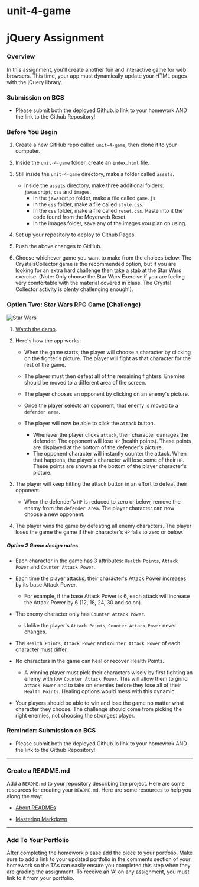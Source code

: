 # unit-4-game

# jQuery Assignment

### Overview

In this assignment, you'll create another fun and interactive game for web browsers. This time, your app must dynamically update your HTML pages with the jQuery library.

### Submission on BCS

- Please submit both the deployed Github.io link to your homework AND the link to the Github Repository!

### Before You Begin

1. Create a new GitHub repo called `unit-4-game`, then clone it to your computer.

2. Inside the `unit-4-game` folder, create an `index.html` file.

3. Still inside the `unit-4-game` directory, make a folder called `assets`.

   - Inside the `assets` directory, make three additional folders: `javascript`, `css` and `images`.
     - In the `javascript` folder, make a file called `game.js`.
     - In the `css` folder, make a file called `style.css`.
     - In the `css` folder, make a file called `reset.css`. Paste into it the code found from the Meyerweb Reset.
     - In the images folder, save any of the images you plan on using.

4. Set up your repository to deploy to Github Pages.

5. Push the above changes to GitHub.

6. Choose whichever game you want to make from the choices below. The CrystalsCollector game is the recommended option, but if you are looking for an extra hard challenge then take a stab at the Star Wars exercise. (Note: Only choose the Star Wars Exercise if you are feeling very comfortable with the material covered in class. The Crystal Collector activity is plenty challenging enough!).

### Option Two: Star Wars RPG Game (Challenge)

![Star Wars](Images/2-StarWars.jpg)

1. [Watch the demo](https://youtu.be/klN2-ITjRt8).

2. Here's how the app works:

   - When the game starts, the player will choose a character by clicking on the fighter's picture. The player will fight as that character for the rest of the game.

   - The player must then defeat all of the remaining fighters. Enemies should be moved to a different area of the screen.

   - The player chooses an opponent by clicking on an enemy's picture.

   - Once the player selects an opponent, that enemy is moved to a `defender area`.

   - The player will now be able to click the `attack` button.
     - Whenever the player clicks `attack`, their character damages the defender. The opponent will lose `HP` (health points). These points are displayed at the bottom of the defender's picture.
     - The opponent character will instantly counter the attack. When that happens, the player's character will lose some of their `HP`. These points are shown at the bottom of the player character's picture.

3. The player will keep hitting the attack button in an effort to defeat their opponent.

   - When the defender's `HP` is reduced to zero or below, remove the enemy from the `defender area`. The player character can now choose a new opponent.

4. The player wins the game by defeating all enemy characters. The player loses the game the game if their character's `HP` falls to zero or below.

##### Option 2 Game design notes

- Each character in the game has 3 attributes: `Health Points`, `Attack Power` and `Counter Attack Power`.

- Each time the player attacks, their character's Attack Power increases by its base Attack Power.
  - For example, if the base Attack Power is 6, each attack will increase the Attack Power by 6 (12, 18, 24, 30 and so on).
- The enemy character only has `Counter Attack Power`.

  - Unlike the player's `Attack Points`, `Counter Attack Power` never changes.

- The `Health Points`, `Attack Power` and `Counter Attack Power` of each character must differ.

- No characters in the game can heal or recover Health Points.

  - A winning player must pick their characters wisely by first fighting an enemy with low `Counter Attack Power`. This will allow them to grind `Attack Power` and to take on enemies before they lose all of their `Health Points`. Healing options would mess with this dynamic.

- Your players should be able to win and lose the game no matter what character they choose. The challenge should come from picking the right enemies, not choosing the strongest player.

### Reminder: Submission on BCS

- Please submit both the deployed Github.io link to your homework AND the link to the Github Repository!

---

### Create a README.md

Add a `README.md` to your repository describing the project. Here are some resources for creating your `README.md`. Here are some resources to help you along the way:

- [About READMEs](https://help.github.com/articles/about-readmes/)

- [Mastering Markdown](https://guides.github.com/features/mastering-markdown/)

---

### Add To Your Portfolio

After completing the homework please add the piece to your portfolio. Make sure to add a link to your updated portfolio in the comments section of your homework so the TAs can easily ensure you completed this step when they are grading the assignment. To receive an 'A' on any assignment, you must link to it from your portfolio.
